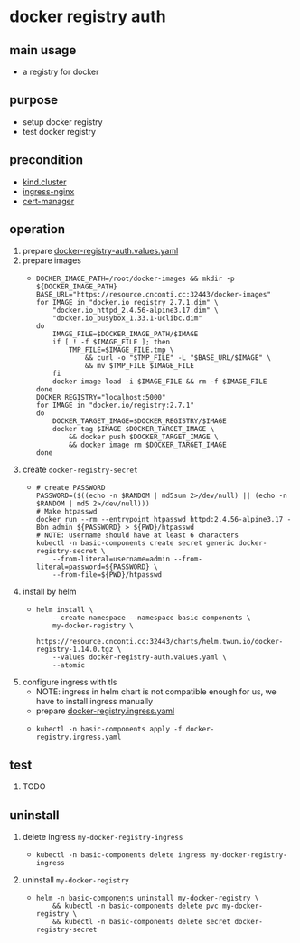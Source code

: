 # docker registry auth

## main usage
* a registry for docker

## purpose
* setup docker registry
* test docker registry

## precondition
* [kind.cluster](/basics/kubernetesernetes/kind-cluster.md)
* [ingress-nginx](ingress-nginx.md)
* [cert-manager](cert-manager.md)

## operation
1. prepare [docker-registry-auth.values.yaml](resources/docker-registry-auth.values.yaml.md)
2. prepare images
    * ```shell
      DOCKER_IMAGE_PATH=/root/docker-images && mkdir -p ${DOCKER_IMAGE_PATH}
      BASE_URL="https://resource.cnconti.cc:32443/docker-images"
      for IMAGE in "docker.io_registry_2.7.1.dim" \
          "docker.io_httpd_2.4.56-alpine3.17.dim" \
          "docker.io_busybox_1.33.1-uclibc.dim"
      do
          IMAGE_FILE=$DOCKER_IMAGE_PATH/$IMAGE
          if [ ! -f $IMAGE_FILE ]; then
              TMP_FILE=$IMAGE_FILE.tmp \
                  && curl -o "$TMP_FILE" -L "$BASE_URL/$IMAGE" \
                  && mv $TMP_FILE $IMAGE_FILE
          fi
          docker image load -i $IMAGE_FILE && rm -f $IMAGE_FILE
      done
      DOCKER_REGISTRY="localhost:5000"
      for IMAGE in "docker.io/registry:2.7.1"
      do
          DOCKER_TARGET_IMAGE=$DOCKER_REGISTRY/$IMAGE
          docker tag $IMAGE $DOCKER_TARGET_IMAGE \
              && docker push $DOCKER_TARGET_IMAGE \
              && docker image rm $DOCKER_TARGET_IMAGE
      done
      ```
3. create `docker-registry-secret`
    * ```shell
      # create PASSWORD
      PASSWORD=($((echo -n $RANDOM | md5sum 2>/dev/null) || (echo -n $RANDOM | md5 2>/dev/null)))
      # Make htpasswd
      docker run --rm --entrypoint htpasswd httpd:2.4.56-alpine3.17 -Bbn admin ${PASSWORD} > ${PWD}/htpasswd
      # NOTE: username should have at least 6 characters
      kubectl -n basic-components create secret generic docker-registry-secret \
          --from-literal=username=admin --from-literal=password=${PASSWORD} \
          --from-file=${PWD}/htpasswd
      ```
4. install by helm
    * ```shell
      helm install \
          --create-namespace --namespace basic-components \
          my-docker-registry \
          https://resource.cnconti.cc:32443/charts/helm.twun.io/docker-registry-1.14.0.tgz \
          --values docker-registry-auth.values.yaml \
          --atomic
      ```
5. configure ingress with tls
    * NOTE: ingress in helm chart is not compatible enough for us, we have to install ingress manually
    * prepare [docker-registry.ingress.yaml](resources/docker-registry.ingress.yaml.md)
    * ```shell
      kubectl -n basic-components apply -f docker-registry.ingress.yaml
      ```

## test
1. TODO

## uninstall
1. delete ingress `my-docker-registry-ingress`
    * ```shell
      kubectl -n basic-components delete ingress my-docker-registry-ingress
      ```
2. uninstall `my-docker-registry`
    * ```shell
      helm -n basic-components uninstall my-docker-registry \
          && kubectl -n basic-components delete pvc my-docker-registry \
          && kubectl -n basic-components delete secret docker-registry-secret
      ```
